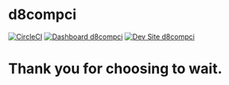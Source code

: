 # d8compci

[![CircleCI](https://circleci.com/gh/albertcausing/d8compci.svg?style=shield)](https://circleci.com/gh/albertcausing/d8compci)
[![Dashboard d8compci](https://img.shields.io/badge/dashboard-d8compci-yellow.svg)](https://dashboard.pantheon.io/sites/735090cf-b9b3-4fd0-9fe8-07367fee261a#dev/code)
[![Dev Site d8compci](https://img.shields.io/badge/site-d8compci-blue.svg)](http://dev-d8compci.pantheonsite.io/)

# Thank you for choosing to wait.
